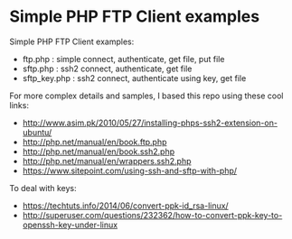# Simple PHP FTP Client examples

Simple PHP FTP Client examples:
- ftp.php : simple connect, authenticate, get file, put file
- sftp.php : ssh2 connect, authenticate, get file
- sftp_key.php : ssh2 connect, authenticate using key, get file

For more complex details and samples, I based this repo using these cool links:
- http://www.asim.pk/2010/05/27/installing-phps-ssh2-extension-on-ubuntu/
- http://php.net/manual/en/book.ftp.php
- http://php.net/manual/en/book.ssh2.php 
- http://php.net/manual/en/wrappers.ssh2.php
- https://www.sitepoint.com/using-ssh-and-sftp-with-php/
    
To deal with keys:
- https://techtuts.info/2014/06/convert-ppk-id_rsa-linux/
- http://superuser.com/questions/232362/how-to-convert-ppk-key-to-openssh-key-under-linux
